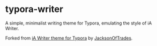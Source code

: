 # typora-writer

A simple, minimalist writing theme for Typora, emulating the style of iA Writer. 

Forked from [iA Writer theme for Typora](https://github.com/JacksonOfTrades/iA-Writer-theme-for-Typora) by [JacksonOfTrades](https://github.com/JacksonOfTrades).
